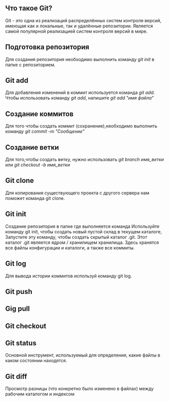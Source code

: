 
## Что такое Git?

Git - это одна из реализаций распределённых систем контроля версий, имеющая как и локальные, так и удалённые репозитории. Является самой популярной реализацией систем контроля версий в мире. 

## Подготовка репозитория

Для создания репозитория необходимо выполнить команду *git init* в папке с репозиторием.

## Git add

Для добавления изменений в коммит используется команда *git add*. Чтобы использовать команду *git add*, напишите *git add "имя файла"*

## Создание коммитов 

Для того чтобы создать коммит (сохранение),необходимо выполнить команду *git commit -m "Сообщение"*

## Создание ветки

Для того,чтобы создать ветку, нужно использовать *git branch имя_ветки* или *git checkout -b имя_ветки*

## Git clone

Для копирования существующего проекта с другого сервера нам поможет команда git clone. 

## Git init

Создание репозитория в папке где выполняется команда
 Используйте команду git init, чтобы создать новый пустой склад в текущем каталоге, Запустите эту команду, чтобы создать скрытый каталог .git. Этот каталог .git является ядром / хранилищем хранилища. Здесь хранятся все файлы конфигурации и каталоги, а также все коммиты.

 ## Git log

Для вывода истории коммитов используй команду git log.

## Git push

## Gig pull

## Git checkout

## Git status

Основной инструмент, используемый для определения, какие файлы в каком состоянии находятся.

## Git diff

Просмотр разницы (что конкретно было изменено в файлах) между рабочим каталогом и индексом

